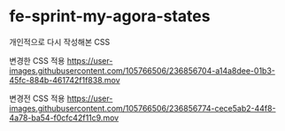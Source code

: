 # fe-sprint-my-agora-states

개인적으로 다시 작성해본 CSS 


변경한 CSS 적용 
https://user-images.githubusercontent.com/105766506/236856704-a14a8dee-01b3-45fc-884b-461742f1f838.mov


변경전 CSS 적용 
https://user-images.githubusercontent.com/105766506/236856774-cece5ab2-44f8-4a78-ba54-f0cfc42f11c9.mov

